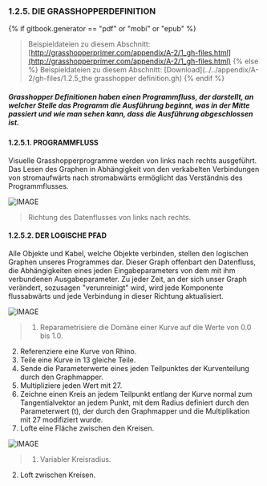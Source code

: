 ### 1.2.5. DIE GRASSHOPPERDEFINITION
{% if gitbook.generator == "pdf" or "mobi" or "epub" %}
>Beispieldateien zu diesem Abschnitt: [http://grasshopperprimer.com/appendix/A-2/1_gh-files.html](http://grasshopperprimer.com/appendix/A-2/1_gh-files.html)
{% else %}
>Beispieldateien zu diesem Abschnitt: [Download](../../appendix/A-2/gh-files/1.2.5_the grasshopper definition.gh)
{% endif %}

##### Grasshopper Definitionen haben einen Programmfluss, der darstellt, an welcher Stelle das Programm die Ausführung beginnt, was in der Mitte passiert und wie man sehen kann, dass die Ausführung abgeschlossen ist.

#### 1.2.5.1. PROGRAMMFLUSS
Visuelle Grasshopperprogramme werden von links nach rechts ausgeführt. Das Lesen des Graphen in Abhängigkeit von den verkabelten Verbindungen von stromaufwärts nach stromabwärts ermöglicht das Verständnis des Programmflusses.

![IMAGE](images/1-2-5/1-2-5_001-program-flow.png)
>Richtung des Datenflusses von links nach rechts.

#### 1.2.5.2. DER LOGISCHE PFAD
Alle Objekte und Kabel, welche Objekte verbinden, stellen den logischen Graphen unseres Programmes dar. Dieser Graph offenbart den Datenfluss, die Abhängigkeiten eines jeden Eingabeparameters von dem mit ihm verbundenen Ausgabeparameter. Zu jeder Zeit, an der sich unser Graph verändert, sozusagen "verunreinigt" wird, wird jede Komponente flussabwärts und jede Verbindung in dieser Richtung aktualisiert.

![IMAGE](images/1-2-5/1-2-5_002-logical-graph.png)
>1. Reparametrisiere die Domäne einer Kurve auf die Werte von 0.0 bis 1.0.
2. Referenziere eine Kurve von Rhino.
3. Teile eine Kurve in 13 gleiche Teile.
4. Sende die Parameterwerte eines jeden Teilpunktes der Kurventeilung durch den Graphmapper.
5. Multipliziere jeden Wert mit 27. 
6. Zeichne einen Kreis an jedem Teilpunkt entlang der Kurve normal zum Tangentialvektor an jedem Punkt, mit dem Radius definiert durch den Parameterwert (t), der durch den Graphmapper und die Multiplikation mit 27 modifiziert wurde.
7. Lofte eine Fläche zwischen den Kreisen.

![IMAGE](images/1-2-5/1-2-5_003-lofted-variable-circles.png)
>1. Variabler Kreisradius.
2. Loft zwischen Kreisen.
